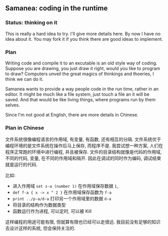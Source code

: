 
Samanea: coding in the runtime
------

### Status: thinking on it

This is really a hard idea to try. I'll give more details here.
By now I have no idea about it.
You may fork it if you think there are good ideas to implement.

### Plan

Writing code and compile it to an excutable is an old style way of coding.
Suppose you are drawing, you just draw it right, would you like to program to draw?
Computers unveil the great magics of thinkings and thoeries, I think we can do it.

Samanea wants to provide a way people code in the run time, rather in an editor.
It might be much like a file system, just touch a file an it will be saved.
And that would be like living things, where programs run by them selves.

Since I'm not good at English, there are more details in Chinese.

### Plan in Chinese

文件系统很像编程语言的作用域, 有变量, 有函数, 还有相互的分隔.
文件系统优于编程环境的是文件系统在操作后马上保存, 而程序不是.
我尝试想一种方案, 人们在程序正常跑的环境中进行编程, 并且被保存.
文件的目录结构就像是代码的作用域, 不同的代码, 变量, 在不同的作用域和隔开.
因此在调试的同时作为编码, 调试结束就是运行的代码.

比如:
* 进入作用域 `set s-a (number 1)` 在作用域保存数据 `1`,
* `def f-a { x -> x ^ 2 }` 在作用域保存函数为 `f-a`
* `print ../p-a/d-a` 打印另一个作用域里的数据 `d-a`
* 将目录的结构作为数据类型
* 函数运行作为进程, 可以定时, 可以被 Kill

这样编程的用途可能有限, 但就算有限也已经可以走很远.
我目前没有足够的知识去设计这样的系统, 但会保持关注的.
